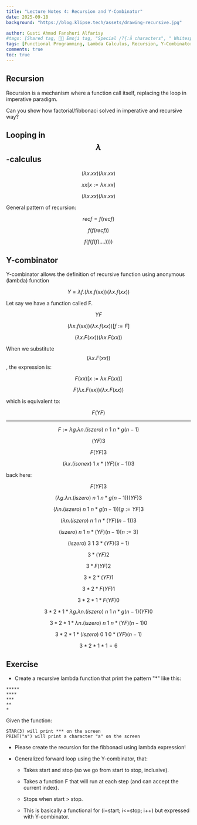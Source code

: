 ```yaml
---
title: "Lecture Notes 4: Recursion and Y-Combinator"
date: 2025-09-18
background: "https://blog.klipse.tech/assets/drawing-recursive.jpg"

author: Gusti Ahmad Fanshuri Alfarisy
#tags: [Shared tag, 👩‍🔬 Emoji tag, "Special /?{:å characters", " Whitespace before and after "]
tags: [Functional Programming, Lambda Calculus, Recursion, Y-Combinator]
comments: true
toc: true
---
```


## Recursion
Recursion is a mechanism where a function call itself, replacing the loop in imperative paradigm.

Can you show how factorial/fibbonaci solved in imperative and recursive way?

## Looping in $$\lambda$$-calculus

$$
(\lambda x . x x)(\lambda x . x x)
$$

$$
x x [x:=\lambda x . x x]
$$

$$
(\lambda x . x x)(\lambda x . x x)
$$


General pattern of recursion:

$$
rec f = f (rec f)
$$

$$
f (f (rec f))
$$

$$
f (f (f ( f (....))))
$$


## Y-combinator

Y-combinator allows the definition of recursive function using anonymous (lambda) function

$$
Y = \lambda f . (\lambda x . f (x x)) (\lambda x . f (x x))
$$

Let say we have a function called F.

$$
Y F
$$

$$
(\lambda x . f (x x)) (\lambda x . f (x x))[f:=F]
$$

$$
(\lambda x . F (x x)) (\lambda x . F (x x))
$$

When we substitute $$(\lambda x . F (x x))$$, the expression is:

$$
F (x x) [x:=\lambda x . F (x x)]
$$

$$
F (\lambda x . F (x x)) (\lambda x . F (x x))
$$

which is equivalent to:

$$
F (Y F)
$$


---
$$
F:= \lambda g. \lambda n. (iszero) \: n \: 1 \: n*g(n-1)
$$

$$
(Y F) 3
$$

$$
F (Y F) 3
$$

<!-- $$
\lambda g . \lambda n . (iszero n) 1 n*g(n-1) (Y F) 3
$$ -->

$$
(\lambda x . (isone x) \: 1 \: x* (Y F) (x-1) ) 3
$$

back here:

$$
F (Y F) 3
$$




$$
(\lambda g. \lambda n. (iszero) \: n \: 1 \: n*g(n-1)) (Y F) 3
$$

$$
(\lambda n. (iszero) \: n \: 1 \: n*g(n-1)) [g:= Y F] 3
$$

$$
(\lambda n. (iszero) \: n \: 1 \: n*(Y F)(n-1)) 3
$$

$$
(iszero) \: n \: 1 \: n*(Y F)(n-1) [n:=3]
$$

$$
(iszero) \: 3 \: 1 \: 3*(Y F)(3-1)
$$

$$
3*(Y F) 2
$$

$$
3 * F (Y F) 2
$$

$$
3 * 2 * (Y F) 1
$$

$$
3 * 2 * F (Y F) 1
$$

$$
3 * 2 * 1 * F (Y F) 0
$$


$$
3 * 2 * 1 * \lambda g. \lambda n. (iszero) \: n \: 1 \: n*g(n-1) (Y F) 0
$$

$$
3 * 2 * 1 * \lambda n. (iszero) \: n \: 1 \: n*(Y F)(n-1)  0
$$

$$
3 * 2 * 1 * (iszero) \: 0 \: 1 \: 0*(Y F)(n-1)
$$

$$
3 * 2 * 1 * 1 = 6
$$

## Exercise

* Create a recursive lambda function that print the pattern "*" like this:

```
*****
****
***
**
*
```

Given the function:
```
STAR(3) will print *** on the screen
PRINT("a") will print a character "a" on the screen
```

* Please create the recursion for the fibbonaci using lambda expression!

* Generalized forward loop using the Y-combinator, that:

    * Takes start and stop (so we go from start to stop, inclusive).

    * Takes a function F that will run at each step (and can accept the current index).

    * Stops when start > stop.

    * This is basically a functional for (i=start; i<=stop; i++) but expressed with Y-combinator.




